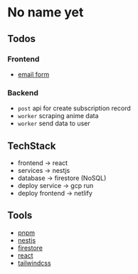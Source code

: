 # No name yet

## Todos

### Frontend

- [email form](https://thisweekinreact.com/)

### Backend

- `post` api for create subscription record
- `worker` scraping anime data
- `worker` send data to user

## TechStack

- frontend -> react
- services -> nestjs
- database -> firestore (NoSQL)
- deploy service -> gcp run
- deploy frontend -> netlify

## Tools

- [pnpm](https://pnpm.io/)
- [nestjs](https://nestjs.com/)
- [firestore](https://firebase.google.com/products/firestore?gclsrc=ds&gclsrc=ds&gclid=CJ6Nmeau4PsCFQzmjgodc-QDqQ)
- [react](https://reactjs.org/)
- [tailwindcss](https://tailwindcss.com/)
